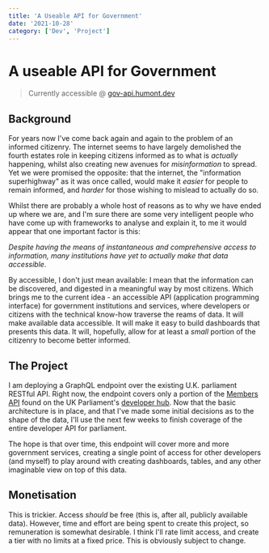 ```yaml
---
title: 'A Useable API for Government'
date: '2021-10-28'
category: ['Dev', 'Project']
---
```


# A useable API for Government

> Currently accessible @ [gov-api.humont.dev](https://gov-api.humont.dev)

## Background

For years now I've come back again and again to the problem of an informed citizenry. The internet seems to have largely demolished the fourth estates role in keeping citizens informed as to what is _actually_ happening, whilst also creating new avenues for _misinformation_ to spread. Yet we were promised the opposite: that the internet, the "information superhighway" as it was once called, would make it _easier_ for people to remain informed, and _harder_ for those wishing to mislead to actually do so.

Whilst there are probably a whole host of reasons as to why we have ended up where we are, and I'm sure there are some very intelligent people who have come up with frameworks to analyse and explain it, to me it would appear that one important factor is this:

_Despite having the means of instantaneous and comprehensive access to information, many institutions have yet to actually make that data accessible_.

By accessible, I don't just mean available: I mean that the information can be discovered, and digested in a meaningful way by most citizens. Which brings me to the current idea - an accessible API (application programming interface) for government institutions and services, where developers or citizens with the technical know-how traverse the reams of data. It will make available data accessible. It will make it easy to build dashboards that presents this data. It will, hopefully, allow for at least a _small_ portion of the citizenry to become better informed.

## The Project

I am deploying a GraphQL endpoint over the existing U.K. parliament RESTful API. Right now, the endpoint covers only a portion of the [Members API](https://members-api.parliament.uk/index.html) found on the UK Parliament's [developer hub](https://members-api.parliament.uk/index.html). Now that the basic architecture is in place, and that I've made some initial decisions as to the shape of the data, I'll use the next few weeks to finish coverage of the entire developer API for parliament.

The hope is that over time, this endpoint will cover more and more government services, creating a single point of access for other developers (and myself) to play around with creating dashboards, tables, and any other imaginable view on top of this data.

## Monetisation

This is trickier. Access _should_ be free (this is, after all, publicly available data). However, time and effort are being spent to create this project, so remuneration is somewhat desirable. I think I'll rate limit access, and create a tier with no limits at a fixed price. This is obviously subject to change.
